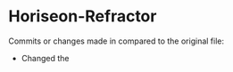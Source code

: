# Horiseon-Refractor

Commits or changes made in compared to the original file:

* Changed the <title> tag to Horiseon 
* Changed the html code to reflect html scemantics, such as headers, nav, footers, sections
* Added alt attributes to images to allow for accesibilty
* Cleaned up the code and made it more readable and spaced accordingly

Link for the site is https://github.com/khadra123/Horiseon-Refractor.

Below is a screenshot of the final website:
 ![Horiseon Website] (./assets/images/Horiseon-website-screenshot.png)

Below is the finished updated code:

'''
html
    <!DOCTYPE html>
    <html lang="en-us">

        <head>
            <meta charset="UTF-8" />
            <link rel="stylesheet" href="./assets/css/style.css">
            <title>Horiseon</title>
        </head>

        <body>

            <header class="header">
                <h1><span class="seo">Horiseon</span</h1>
                <nav>
                    <ul>
                        <li>
                            <a href="#search-engine-optimization">Search Engine Optimization</a>
                        </li>
                        <li>
                            <a href="#online-reputation-management">Online Reputation Management</a>
                        </li>
                        <li>
                            <a href="#social-media-marketing">Social Media Marketing</a>
                        </li>
                    </ul>
                </nav>
            </header>

            <section class="hero"></section>

            <section class="content">
                <div id="search-engine-optimization" class="search-engine-optimization">
                    <img src="./assets/images/search-engine-optimization.jpg" class="float-left" alt="Search engine optimization notebook and coffee" />
                    <h2>Search Engine Optimization</h2>
                    <p>
                        The dominance of mobile internet use means that users are searching for the right business as they travel, shop, or sit on their couch at home. Search Engine Optimization (SEO) allows you to increase your visibility and find the right customers for your business.
                    </p>
                </div>
                <div id="online-reputation-management" class="online-reputation-management">
                    <img src="./assets/images/online-reputation-management.jpg" class="float-right" alt="Computer with reputation graph" />
                    <h2>Online Reputation Management</h2>
                    <p>
                        The web is full of opinions, and some of these can be negative. Social media allows anyone with an internet connection to say whatever they want about your business. Online Reputation Management gives you the control over what potential customers see when they search for your business.
                    </p>
                </div>
                <div id="social-media-marketing" class="social-media-marketing">
                    <img src="./assets/images/social-media-marketing.jpg" class="float-left" alt="Social media marketing brainstorm session" />
                    <h2>Social Media Marketing</h2>
                    <p>
                        Social media continues to have a sizable influence on buying habits. Social media marketing helps you determine which platforms are suited to your brand, using analytics to find the right markets and increase your lead generation.
                    </p>
                </div>
            </section>

            <section class="benefits">
                <div class="benefit-lead">
                    <h3>Lead Generation</h3>
                    <img src="./assets/images/lead-generation.png" alt="Gear with arrow icon"/>
                    <p>
                        Inbound strategies for lead generation require less work for your business, bringing customers directly to your website.
                    </p>
                </div>
                <div class="benefit-brand">
                    <h3>Brand Awareness</h3>
                    <img src="./assets/images/brand-awareness.png" alt="Lightbulb as head that's radiating icon" />
                    <p>
                        Users find your business through paid and organic searches, increasing the search ranking and visibility for your business.
                    </p>
                </div>
                <div class="benefit-cost">
                    <h3>Cost Management</h3>
                    <img src="./assets/images/cost-management.png" alt="Gears and dollar coins icon"/>
                    <p>
                        As the search ranking for your business increases, your advertising costs decrease, and you no longer need to advertise your page.
                    </p>
                </div>
            </section>

            <footer class="footer">
                <h2>Made with ❤️️ by Horiseon</h2>
                <p>
                    &copy; 2019 Horiseon Social Solution Services, Inc.
                </p>
            </footer>

        </body>

    </html>

'''
